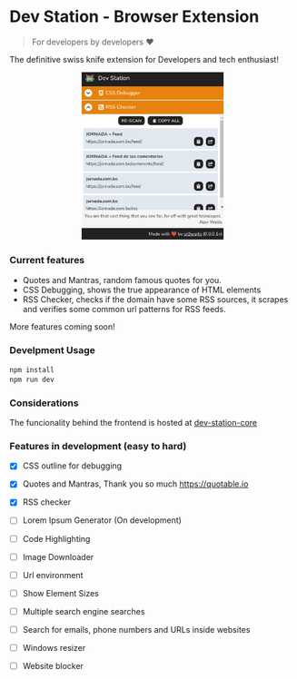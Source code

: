 # Dev Station - Browser Extension

> For developers by developers ❤️

The definitive swiss knife extension for Developers and tech enthusiast!

<p align="center">
    <img src="https://github.com/cr0wg4n/dev-station-extension/blob/development/docs/images/basic_screen.png?raw=true" width="250">
</p>

### Current features
* Quotes and Mantras, random famous quotes for you.
* CSS Debugging, shows the true appearance of HTML elements
* RSS Checker, checks if the domain have some RSS sources, it scrapes and verifies some common url patterns for RSS feeds.

More features coming soon!

### Develpment Usage
```sh
npm install 
npm run dev
```

### Considerations 
The funcionality behind the frontend is hosted at [dev-station-core](https://github.com/cr0wg4n/dev-station-core)

### Features in development (easy to hard)
- [x] CSS outline for debugging
- [x] Quotes and Mantras, Thank you so much https://quotable.io
- [x] RSS checker
- [ ] Lorem Ipsum Generator (On development)
- [ ] Code Highlighting
- [ ] Image Downloader
- [ ] Url environment
- [ ] Show Element Sizes
- [ ] Multiple search engine searches
- [ ] Search for emails, phone numbers and URLs inside websites
- [ ] Windows resizer
- [ ] Website blocker

